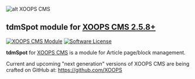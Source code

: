 ![alt XOOPS CMS](https://xoops.org/images/logoXoops4GithubRepository.png)
## tdmSpot module for  [XOOPS CMS 2.5.8+](https://xoops.org)
[![XOOPS CMS Module](https://img.shields.io/badge/XOOPS%20CMS-Module-blue.svg)](https://xoops.org)
[![Software License](https://img.shields.io/badge/license-GPL-brightgreen.svg?style=flat)](LICENSE)

**tdmSpot** for [XOOPS CMS](https://xoops.org) is a module for Article page/block management.

Current and upcoming "next generation" versions of XOOPS CMS are being crafted on GitHub at: https://github.com/XOOPS
